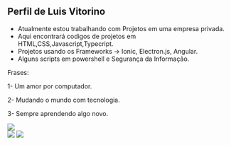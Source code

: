 ## Perfil de Luis Vitorino

- Atualmente estou trabalhando com Projetos em uma empresa privada.
- Aqui encontrará codigos de projetos em HTML,CSS,Javascript,Typecript.
- Projetos usando os Frameworks -> Ionic, Electron.js, Angular.   
- Alguns scripts em powershell e Segurança da Informação.

Frases:
<p>1- Um amor por computador.</p>
<p>2- Mudando o mundo com tecnologia.</p>
<p>3- Sempre aprendendo algo novo.</p>


<div>
  <img heigth="180em" src="https://github-readme-stats.vercel.app/api/top-langs/?username=Luisev28&theme=blue-green"/>
</div>
  
<div>
<a  href="https://www.instagram.com/luis.vitorino28/"><img src="https://img.shields.io/badge/Instagram-DD1C1A?style=for-the-badge&logo=instagram&logoColor=white" /></a>
<a href="https://www.linkedin.com/in/luis-vitorino-b64099226/"><img src="https://img.shields.io/badge/LinkedIn-0077B5?style=for-the-badge&logo=linkedin&logoColor=white" /></a>
</div>
